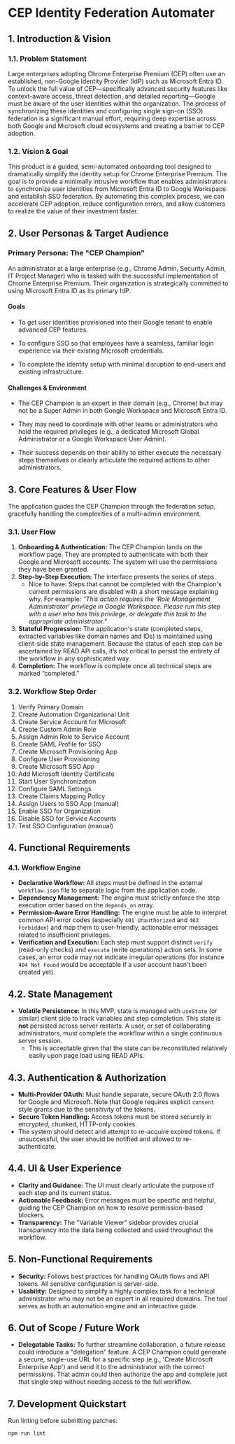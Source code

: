 # CEP Identity Federation Automater

## 1. Introduction & Vision

### 1.1. Problem Statement

Large enterprises adopting Chrome Enterprise Premium (CEP) often use an established, non-Google Identity Provider (IdP) such as Microsoft Entra ID. To unlock the full value of CEP—specifically advanced security features like context-aware access, threat detection, and detailed reporting—Google must be aware of the user identities within the organization. The process of synchronizing these identities and configuring single sign-on (SSO) federation is a significant manual effort, requiring deep expertise across both Google and Microsoft cloud ecosystems and creating a barrier to CEP adoption.

### 1.2. Vision & Goal

This product is a guided, semi-automated onboarding tool designed to dramatically simplify the identity setup for Chrome Enterprise Premium. The goal is to provide a minimally intrusive workflow that enables administrators to synchronize user identities from Microsoft Entra ID to Google Workspace and establish SSO federation. By automating this complex process, we can accelerate CEP adoption, reduce configuration errors, and allow customers to realize the value of their investment faster.

## 2. User Personas & Target Audience

### Primary Persona: The "CEP Champion"

An administrator at a large enterprise (e.g., Chrome Admin, Security Admin, IT Project Manager) who is tasked with the successful implementation of Chrome Enterprise Premium. Their organization is strategically committed to using Microsoft Entra ID as its primary IdP.

#### Goals

- To get user identities provisioned into their Google tenant to enable advanced CEP features.

- To configure SSO so that employees have a seamless, familiar login experience via their existing Microsoft credentials.

- To complete the identity setup with minimal disruption to end-users and existing infrastructure.

#### Challenges & Environment

- The CEP Champion is an expert in their domain (e.g., Chrome) but may not be a Super Admin in both Google Workspace and Microsoft Entra ID.

- They may need to coordinate with other teams or administrators who hold the required privileges (e.g., a dedicated Microsoft Global Administrator or a Google Workspace User Admin).

- Their success depends on their ability to either execute the necessary steps themselves or clearly articulate the required actions to other administrators.

## 3. Core Features & User Flow

The application guides the CEP Champion through the federation setup, gracefully handling the complexities of a multi-admin environment.

### 3.1. User Flow

1. **Onboarding & Authentication:** The CEP Champion lands on the workflow page. They are prompted to authenticate with both their Google and Microsoft accounts. The system will use the permissions they have been granted.
2. **Step-by-Step Execution:** The interface presents the series of steps.
   - Nice to have: Steps that cannot be completed with the Champion's current permissions are disabled with a short message explaining why. For example: _"This action requires the 'Role Management Administrator' privilege in Google Workspace. Please run this step with a user who has this privilege, or delegate this task to the appropriate administrator."_
3. **Stateful Progression:** The application's state (completed steps, extracted variables like domain names and IDs) is maintained using client-side state management. Because the status of each step can be ascertained by READ API calls, it’s not critical to persist the entirety of the workflow in any sophisticated way.
4. **Completion:** The workflow is complete once all technical steps are marked “completed.”

### 3.2. Workflow Step Order

1. Verify Primary Domain
2. Create Automation Organizational Unit
3. Create Service Account for Microsoft
4. Create Custom Admin Role
5. Assign Admin Role to Service Account
6. Create SAML Profile for SSO
7. Create Microsoft Provisioning App
8. Configure User Provisioning
9. Create Microsoft SSO App
10. Add Microsoft Identity Certificate
11. Start User Synchronization
12. Configure SAML Settings
13. Create Claims Mapping Policy
14. Assign Users to SSO App (manual)
15. Enable SSO for Organization
16. Disable SSO for Service Accounts
17. Test SSO Configuration (manual)

## 4. Functional Requirements

### 4.1. Workflow Engine

- **Declarative Workflow:** All steps must be defined in the external `workflow.json` file to separate logic from the application code.
- **Dependency Management:** The engine must strictly enforce the step execution order based on the `depends_on` array.
- **Permission-Aware Error Handling:** The engine must be able to interpret common API error codes (especially `401 Unauthorized` and `403 Forbidden`) and map them to user-friendly, actionable error messages related to insufficient privileges.
- **Verification and Execution:** Each step must support distinct `verify` (read-only checks) and `execute` (write operations) action sets. In some cases, an error code may not indicate irregular operations (for instance `404 Not Found` would be acceptable if a user account hasn’t been created yet).

## 4.2. State Management

- **Volatile Persistence:** In this MVP, state is managed with `useState` (or similar) client side to track variables and step completion. This state is **not** persisted across server restarts. A user, or set of collaborating administrators, must complete the workflow within a single continuous server session.
  - This is acceptable given that the state can be reconstituted relatively easily upon page load using READ APIs.

## 4.3. Authentication & Authorization

- **Multi-Provider OAuth:** Must handle separate, secure OAuth 2.0 flows for Google and Microsoft. Note that Google requires explicit `consent` style grants due to the sensitivity of the tokens.
- **Secure Token Handling:** Access tokens must be stored securely in encrypted, chunked, HTTP-only cookies.
- The system should detect and attempt to re-acquire expired tokens. If unsuccessful, the user should be notified and allowed to re-authenticate.

## 4.4. UI & User Experience

- **Clarity and Guidance:** The UI must clearly articulate the purpose of each step and its current status.
- **Actionable Feedback:** Error messages must be specific and helpful, guiding the CEP Champion on how to resolve permission-based blockers.
- **Transparency:** The "Variable Viewer" sidebar provides crucial transparency into the data being collected and used throughout the workflow.

## 5. Non-Functional Requirements

- **Security:** Follows best practices for handling OAuth flows and API tokens. All sensitive configuration is server-side.
- **Usability:** Designed to simplify a highly complex task for a technical administrator who may not be an expert in all required domains. The tool serves as both an automation engine and an interactive guide.

## 6. Out of Scope / Future Work

- **Delegatable Tasks:** To further streamline collaboration, a future release could introduce a "delegation" feature. A CEP Champion could generate a secure, single-use URL for a specific step (e.g., 'Create Microsoft Enterprise App') and send it to the administrator with the correct permissions. That admin could then authorize the app and complete just that single step without needing access to the full workflow.

## 7. Development Quickstart

Run linting before submitting patches:

```bash
npm run lint
```
